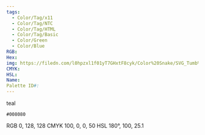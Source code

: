 ```yaml
---
tags:
  - Color/Tag/x11
  - Color/Tag/NTC
  - Color/Tag/HTML
  - Color/Tag/Basic
  - Color/Green
  - Color/Blue
RGB: 
Hex: 
img: https://filedn.com/l0hpzxl1f01yT7GHxtF8cyk/Color%20Snake/SVG_Tumb%20Mass%20No%20Name/008080.svg
CMYK: 
HSL: 
Name: 
Palette ID#:
---
```

teal
```palette
#008080
```
RGB 0, 128, 128
CMYK	100, 0, 0, 50
HSL	180°, 100, 25.1
